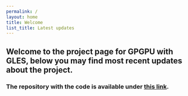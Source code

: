 ```yaml
---
permalink: /
layout: home
title: Welcome
list_title: Latest updates
---
```


Welcome to the project page for GPGPU with GLES, below you may find most recent updates about the project. 
------
### The repository with the code is available under [this link](https://github.com/JDuchniewicz/GPGPU-with-GLES).
